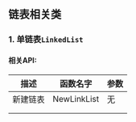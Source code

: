 ## 链表相关类
### 1. 单链表`LinkedList`
#### 相关API:

| 描述   |    函数名字     | 参数 |
|------|:-----------:|----|
| 新建链表 | NewLinkList | 无  |
|      |             |    |
|      |             |    |

